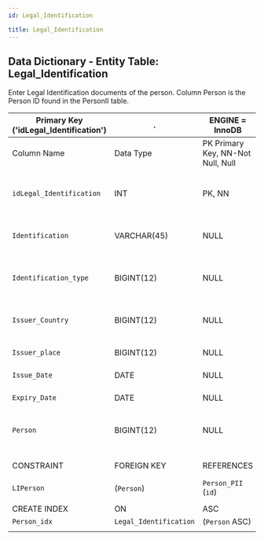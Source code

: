 ```yaml
---
id: Legal_Identification

title: Legal_Identification
---
```


## Data Dictionary - Entity Table: Legal_Identification

Enter Legal Identification documents of the person. Column Person is the Person ID found in the PersonII table.


| Primary Key ('idLegal_Identification')|.|ENGINE = InnoDB|.|.|
|---|---|---|---|---|
|Column Name|Data Type|PK Primary Key, NN-Not Null, Null|Example|Comments|
||
|`idLegal_Identification`|INT|PK, NN|1|PrimaryKey-ID, Not Null (auto creates)|
|`Identification`|VARCHAR(45)|NULL|national passport: AA 11 111|name of the id|
|`Identification_type`|BIGINT(12)|NULL|1|national passport, driver license|
|`Issuer_Country`|BIGINT(12)|NULL|12|country id from Country table|
|`Issuer_place`|BIGINT(12)|NULL|33|issuer place written on id|
|`Issue_Date`|DATE|NULL|10/10/99|issue date of id|
|`Expiry_Date`|DATE|NULL|12/12/22|expiration date on id|
|`Person`|BIGINT(12)|NULL|12|Person id related to the Person PII id|
||
|CONSTRAINT|FOREIGN KEY|REFERENCES|ON DELETE|ON UPDATE|
|`LIPerson`|(`Person`)|`Person_PII` (`id`)| NO ACTION|NO ACTION|
||
|CREATE INDEX|ON|ASC|VISABLE|.|
|`Person_idx`|`Legal_Identification`|(`Person` ASC) | VISIBLE|.|
||
